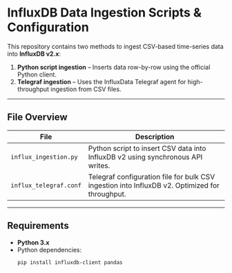 # InfluxDB Data Ingestion Scripts & Configuration

This repository contains two methods to ingest CSV-based time-series data into **InfluxDB v2.x**:

1. **Python script ingestion** – Inserts data row-by-row using the official Python client.
2. **Telegraf ingestion** – Uses the InfluxData Telegraf agent for high-throughput ingestion from CSV files.

---

## File Overview

| File | Description |
|------|-------------|
| `influx_ingestion.py` | Python script to insert CSV data into InfluxDB v2 using synchronous API writes. |
| `influx_telegraf.conf` | Telegraf configuration file for bulk CSV ingestion into InfluxDB v2. Optimized for throughput.|

---

##  Requirements

- **Python 3.x**
- Python dependencies:
  ```bash
  pip install influxdb-client pandas
